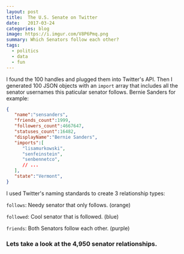 ```yaml
---
layout: post
title:  The U.S. Senate on Twitter
date:   2017-03-24
categories: blog
image: https://i.imgur.com/V8P6Pmq.png
summary: Which Senators follow each other?
tags:
  - politics
  - data
  - fun
---
```




I found the 100 handles and plugged them into Twitter's API. Then I generated 100
JSON objects with an `import` array that includes all the senator usernames this
paticular senator follows. Bernie Sanders for example:

``` json
{
   "name":"sensanders",
   "friends_count":1999,
   "followers_count":4667647,
   "statuses_count":16482,
   "displayName":"Bernie Sanders",
   "imports":[
      "lisamurkowski",
      "senfeinstein",
      "senbennetco",
      // ...
   ],
   "state":"Vermont",
}
```

I used Twitter's naming standards to create 3 relationship types:

`follows`: Needy senator that only follows. (orange)

`followed`: Cool senator that is followed.  (blue)

`friends`: Both Senators follow each other.   (purple)

### Lets take a look at the 4,950 senator relationships.


<div id="chart"></div>



<link rel="stylesheet" href="/assets/css/senate.css">
<script type="text/javascript" src="/assets/js/d3.js"></script>
<script type="text/javascript" src="/assets/js/lodash.js"></script>
<script type="text/javascript" src="/assets/js/d3.layout.js"></script>
<script type="text/javascript" src="/assets/js/packages.js"></script>
<script type="text/javascript" src="/assets/js/senate.js"></script>
